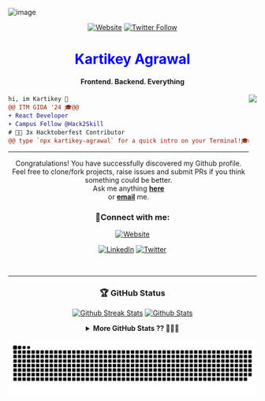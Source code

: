 ![image](https://github.com/user-attachments/assets/32b30e10-f02a-4c50-b699-330625698ebb)
<div align="center">
  
[![Website](https://img.shields.io/website?label=Portfolio&style=for-the-badge&url=https%3A%2F%2Fghulamyazdani.vercel.app)](https://kartikey-ag)
[![Twitter Follow](https://img.shields.io/twitter/follow/kartikey?color=1DA1F2&logo=twitter&style=for-the-badge)](https://x.com/kartikeyforyou)
</div>

<!-- SPINNING EARTH GIF -->
<!-- <img src="https://github.com/TheDudeThatCode/TheDudeThatCode/blob/master/Assets/Earth.gif" width="29px">
 -->
<h1 style="color:blue;" align="center"><strong>Kartikey Agrawal</strong></h1>
<h4 align="center">Frontend. Backend. Everything</h4>

<img align="right" height="200" src="https://media.giphy.com/media/ao9DUiTKH60XS/giphy.gif"/>

```diff
hi, im Kartikey 🔮
@@ ITM GIDA '24 🎓@@
+ React Developer
+ Campus Fellow @Hack2Skill
# 👨‍💻 3x Hacktoberfest Contributor
@@ type `npx kartikey-agrawal` for a quick intro on your Terminal!🎓@@
```
------

</div>
<div align="center">
Congratulations! You have successfully discovered my Github profile. <br>
Feel free to clone/fork projects, raise issues and submit PRs if you think something could be better. <br>
Ask me anything <a href="https://github.com/kartikey2001/kartikey2001/issues/new"><b>here</b></a><br>
or <a href="mailto:kartikey.agrawal04@gmail.com"><b>email</b></a> me.

<br/>

### 🚀Connect with me:
<div align="center">
<a href="https://kartikey/app"><img alt="Website" title="Website" src="https://img.shields.io/badge/website-000000?style=for-the-badge&logo=About.me&logoColor=white"/></a>

 <a href="https://www.linkedin.com/in/kartikeyag/"><img alt="LinkedIn" title="LinkedIn" src="https://img.shields.io/badge/-LinkedIn-blue?style=for-the-badge&logo=Linkedin&logoColor=white"/></a>
  <a href="https://x.com/kartikeyforyou"><img alt="Twitter" title="Twitter" src="https://img.shields.io/badge/-Twitter-1DA1F2?style=for-the-badge&logo=twitter&logoColor=white"/></a>
  </div>
  

<br />

------

### 🏆 GitHub Status

<div align="center">

<p align="center">
  <a href="https://github.com/kartikey2001"><img src="https://github-readme-streak-stats.herokuapp.com?user=kartikey2001&theme=highcontrast" alt="Github Streak Stats" width="370"></a>
  <a href="https://github.com/kartikey2001"><img src="https://github-readme-stats.vercel.app/api?username=kartikey2001&theme=highcontrast&show_icons=true&count_private=true&include_all_commits=true" alt="Github Stats" width="350"></a>
</p>

</div>




<details align="center">
<br>
  <summary><b> More GitHub Stats ?? 🤫🤫🤫 </b></summary>
	
  <br />
<p align="center">
<img src="http://github-profile-summary-cards.vercel.app/api/cards/profile-details?username=kartikey2001&theme=highcontrast">
<img src="http://github-profile-summary-cards.vercel.app/api/cards/repos-per-language?username=kartikey2001&theme=highcontrast">
<img src="http://github-profile-summary-cards.vercel.app/api/cards/most-commit-language?username=kartikey2001&theme=highcontrast">
<img src="http://github-profile-summary-cards.vercel.app/api/cards/stats?username=kartikey2001&theme=highcontrast">
<img src="http://github-profile-summary-cards.vercel.app/api/cards/productive-time?username=kartikey2001&theme=highcontrast&utcOffset=8">
	
</p>
</details>

<br clear="both">

<img src="https://raw.githubusercontent.com/kartikey2001/kartikey2001/output/snake.svg" alt="Snake animation" />

###
